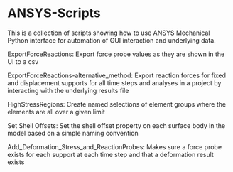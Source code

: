 # ANSYS-Scripts
This is a collection of scripts showing how to use ANSYS Mechanical Python interface for automation of GUI interaction and underlying data.

ExportForceReactions: Export force probe values as they are shown in the UI to a csv

ExportForceReactions-alternative_method: Export reaction forces for fixed and displacement supports for all time steps and analyses in a project by interacting with the underlying results file

HighStressRegions: Create named selections of element groups where the elements are all over a given limit

Set Shell Offsets: Set the shell offset property on each surface body in the model based on a simple naming convention

Add_Deformation_Stress_and_ReactionProbes: Makes sure a force probe exists for each support at each time step and that a deformation result exists

